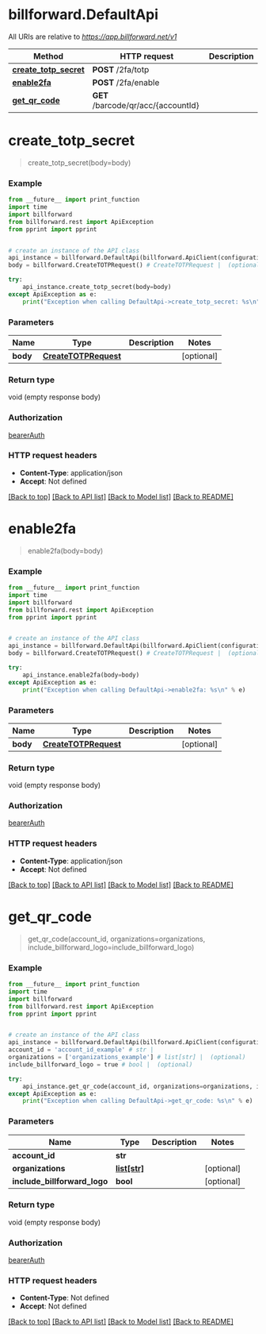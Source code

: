 # billforward.DefaultApi

All URIs are relative to *https://app.billforward.net/v1*

Method | HTTP request | Description
------------- | ------------- | -------------
[**create_totp_secret**](DefaultApi.md#create_totp_secret) | **POST** /2fa/totp | 
[**enable2fa**](DefaultApi.md#enable2fa) | **POST** /2fa/enable | 
[**get_qr_code**](DefaultApi.md#get_qr_code) | **GET** /barcode/qr/acc/{accountId} | 

# **create_totp_secret**
> create_totp_secret(body=body)



### Example
```python
from __future__ import print_function
import time
import billforward
from billforward.rest import ApiException
from pprint import pprint


# create an instance of the API class
api_instance = billforward.DefaultApi(billforward.ApiClient(configuration))
body = billforward.CreateTOTPRequest() # CreateTOTPRequest |  (optional)

try:
    api_instance.create_totp_secret(body=body)
except ApiException as e:
    print("Exception when calling DefaultApi->create_totp_secret: %s\n" % e)
```

### Parameters

Name | Type | Description  | Notes
------------- | ------------- | ------------- | -------------
 **body** | [**CreateTOTPRequest**](CreateTOTPRequest.md)|  | [optional] 

### Return type

void (empty response body)

### Authorization

[bearerAuth](../README.md#bearerAuth)

### HTTP request headers

 - **Content-Type**: application/json
 - **Accept**: Not defined

[[Back to top]](#) [[Back to API list]](../README.md#documentation-for-api-endpoints) [[Back to Model list]](../README.md#documentation-for-models) [[Back to README]](../README.md)

# **enable2fa**
> enable2fa(body=body)



### Example
```python
from __future__ import print_function
import time
import billforward
from billforward.rest import ApiException
from pprint import pprint


# create an instance of the API class
api_instance = billforward.DefaultApi(billforward.ApiClient(configuration))
body = billforward.CreateTOTPRequest() # CreateTOTPRequest |  (optional)

try:
    api_instance.enable2fa(body=body)
except ApiException as e:
    print("Exception when calling DefaultApi->enable2fa: %s\n" % e)
```

### Parameters

Name | Type | Description  | Notes
------------- | ------------- | ------------- | -------------
 **body** | [**CreateTOTPRequest**](CreateTOTPRequest.md)|  | [optional] 

### Return type

void (empty response body)

### Authorization

[bearerAuth](../README.md#bearerAuth)

### HTTP request headers

 - **Content-Type**: application/json
 - **Accept**: Not defined

[[Back to top]](#) [[Back to API list]](../README.md#documentation-for-api-endpoints) [[Back to Model list]](../README.md#documentation-for-models) [[Back to README]](../README.md)

# **get_qr_code**
> get_qr_code(account_id, organizations=organizations, include_billforward_logo=include_billforward_logo)



### Example
```python
from __future__ import print_function
import time
import billforward
from billforward.rest import ApiException
from pprint import pprint


# create an instance of the API class
api_instance = billforward.DefaultApi(billforward.ApiClient(configuration))
account_id = 'account_id_example' # str | 
organizations = ['organizations_example'] # list[str] |  (optional)
include_billforward_logo = true # bool |  (optional)

try:
    api_instance.get_qr_code(account_id, organizations=organizations, include_billforward_logo=include_billforward_logo)
except ApiException as e:
    print("Exception when calling DefaultApi->get_qr_code: %s\n" % e)
```

### Parameters

Name | Type | Description  | Notes
------------- | ------------- | ------------- | -------------
 **account_id** | **str**|  | 
 **organizations** | [**list[str]**](str.md)|  | [optional] 
 **include_billforward_logo** | **bool**|  | [optional] 

### Return type

void (empty response body)

### Authorization

[bearerAuth](../README.md#bearerAuth)

### HTTP request headers

 - **Content-Type**: Not defined
 - **Accept**: Not defined

[[Back to top]](#) [[Back to API list]](../README.md#documentation-for-api-endpoints) [[Back to Model list]](../README.md#documentation-for-models) [[Back to README]](../README.md)

